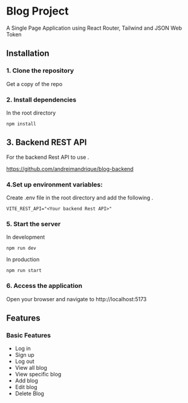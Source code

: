 # Blog Project
A Single Page Application using React Router, Tailwind and JSON Web Token
## Installation
### 1. Clone the repository
Get a copy of the repo
### 2. Install dependencies
In the root directory
```
npm install
```
## 3. Backend REST API
For the backend Rest API to use . 

https://github.com/andreimandrique/blog-backend

### 4.Set up environment variables: 
Create .env file in the root directory and add the following .
```
VITE_REST_API="<Your backend Rest API>"
```
### 5. Start the server
In development
```
npm run dev
```
In production
```
npm run start
```
### 6. Access the application
Open your browser and navigate to http://localhost:5173
## Features
### Basic Features
* Log in 
* Sign up
* Log out
* View all blog
* View specific blog
* Add blog
* Edit blog
* Delete Blog

